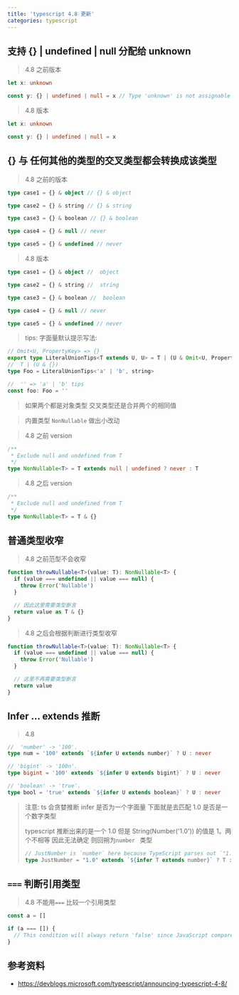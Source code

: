 ```yaml
---
title: 'typescript 4.8 更新'
categories: typescript
---
```


## 支持 {} | undefined | null 分配给 unknown

> 4.8 之前版本

```ts
let x: unknown

const y: {} | undefined | null = x // Type 'unknown' is not assignable to type 'undefined'.
```

> 4.8 版本

```ts
let x: unknown

const y: {} | undefined | null = x
```

## {} 与 任何其他的类型的交叉类型都会转换成该类型

> 4.8 之前的版本

```ts
type case1 = {} & object // {} & object

type case2 = {} & string // {} & string

type case3 = {} & boolean // {} & boolean

type case4 = {} & null // never

type case5 = {} & undefined // never
```

> 4.8 版本

```ts
type case1 = {} & object //  object

type case2 = {} & string //  string

type case3 = {} & boolean //  boolean

type case4 = {} & null // never

type case5 = {} & undefined // never
```

> tips: 字面量默认提示写法:

```ts
// Omit<U, PropertyKey> => {}
export type LiteralUnionTips<T extends U, U> = T | (U & Omit<U, PropertyKey>)
//  T | (U & {})
type Foo = LiteralUnionTips<'a' | 'b', string>

//  '' => 'a' | 'b' tips
const foo: Foo = ''
```

> 如果两个都是对象类型 交叉类型还是合并两个的相同值

> 内置类型 `NonNullable` 做出小改动

> 4.8 之前 version

```ts
/**
 * Exclude null and undefined from T
 */
type NonNullable<T> = T extends null | undefined ? never : T
```

> 4.8 之后 version

```ts
/**
 * Exclude null and undefined from T
 */
type NonNullable<T> = T & {}
```

## 普通类型收窄

> 4.8 之前范型不会收窄

```ts
function throwNullable<T>(value: T): NonNullable<T> {
  if (value === undefined || value === null) {
    throw Error('Nullable')
  }

  // 因此这里需要类型断言
  return value as T & {}
}
```

> 4.8 之后会根据判断进行类型收窄

```ts
function throwNullable<T>(value: T): NonNullable<T> {
  if (value === undefined || value === null) {
    throw Error('Nullable')
  }

  // 这里不再需要类型断言
  return value
}
```

## Infer ... extends 推断

> 4.8

```ts
//  'number' -> '100'.
type num = '100' extends `${infer U extends number}` ? U : never

// 'bigint' -> '100n'.
type bigint = '100' extends `${infer U extends bigint}` ? U : never

// 'boolean' -> 'true'.
type bool = 'true' extends `${infer U extends boolean}` ? U : never
```

> 注意: ts 会贪婪推断 infer 是否为一个字面量 下面就是去匹配 1.0 是否是一个数字类型
>
> typescript 推断出来的是一个 1.0 但是 String(Number('1.0')) 的值是 1。两个不相等 因此无法确定 则回朔为`number ` 类型
>
> ```ts
> // JustNumber is `number` here because TypeScript parses out `"1.0"`, but `String(Number("1.0"))` is `"1"` and doesn't match.
> type JustNumber = "1.0" extends `${infer T extends number}` ? T : never；
> ```

## `===` 判断引用类型

> 4.8 不能用`===` 比较一个引用类型

```ts
const a = []

if (a === []) {
  // This condition will always return 'false' since JavaScript compares objects by reference, not value.
}
```

## 参考资料

- https://devblogs.microsoft.com/typescript/announcing-typescript-4-8/
